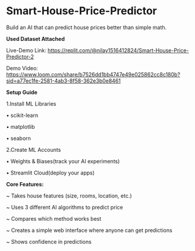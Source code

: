 # Smart-House-Price-Predictor
Build an AI that can predict house prices better than simple math.

**Used Dataset Attached**

Live-Demo Link: https://replit.com/@nilay1516412824/Smart-House-Price-Predictor-2

Demo Video: https://www.loom.com/share/b7526dd1bb4747e49e025862cc8c180b?sid=a77ec1fe-2581-4ab3-8f58-362e3b0e8461


**Setup Guide**

1.Install ML Libraries

• scikit-learn

• matplotlib

• seaborn

2.Create ML Accounts

• Weights & Biases(track your AI experiments)

• Streamlit Cloud(deploy your apps)

**Core Features:**

~ Takes house features (size, rooms, location, etc.)

~ Uses 3 different AI algorithms to predict price

~ Compares which method works best

~ Creates a simple web interface where anyone can get predictions

~ Shows confidence in predictions

